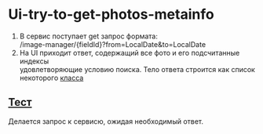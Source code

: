 # Ui-try-to-get-photos-metainfo
1) В сервис поступает get запрос формата:  
/image-manager/{fieldId}?from=LocalDate&to=LocalDate  
2) На UI приходит ответ, содержащий все фото и его подсчитанные индексы  
удовлетворяющие условию поиска. Тело ответа строится как список некоторого [класса](../src/main/java/com/github/agroscienceteam/imagemanager/domain/PhotoWithProcessedPhotos.java)

## [Тест](../src/test/resources/features/ui-try-to-get-photos-metainfo.feature)
Делается запрос к сервисю, ожидая необходимый ответ.